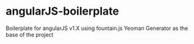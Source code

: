 # angularJS-boilerplate
Boilerplate for angularJS v1.X using fountain.js Yeoman Generator as the base of the project

